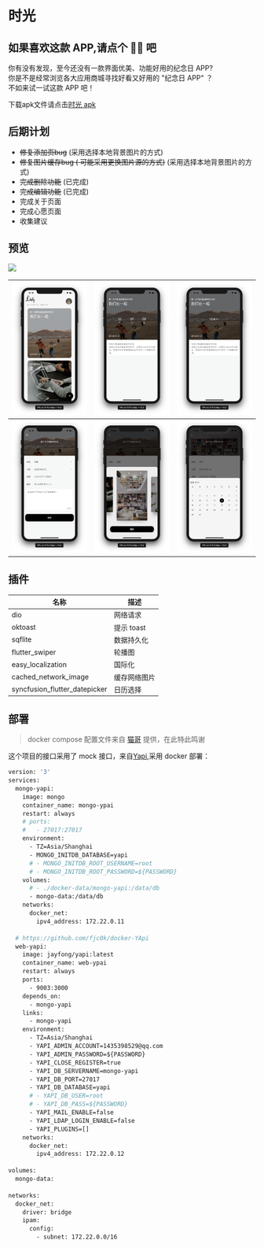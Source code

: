 # 时光

## 如果喜欢这款 APP,请点个 🌟🌟 吧

你有没有发现，至今还没有一款界面优美、功能好用的纪念日 APP?  
你是不是经常浏览各大应用商城寻找好看又好用的 "纪念日 APP" ？  
不如来试一试这款 APP 吧！   

下载apk文件请点击[时光 apk](https://github.com/xieyezi/flutter-Anniversary/blob/master/apk/daliy.apk?raw=trueg)

## 后期计划
-  ~~修复添加页bug~~ (采用选择本地背景图片的方式)
- ~~修复图片缓存bug ( 可能采用更换图片源的方式)~~ (采用选择本地背景图片的方式)
- ~~完成删除功能~~ (已完成)
- ~~完成编辑功能~~ (已完成)
- 完成关于页面
- 完成心愿页面
- 收集建议



## 预览

<img src="./screenshot/daily.gif" width="340px" />


| ![](./screenshot/Screenshot_1.png) | ![](./screenshot/Screenshot_2.png) | ![](./screenshot/Screenshot_3.png) |
| :--------------------------------: | :--------------------------------: | :--------------------------------: |
| ![](./screenshot/Screenshot_4.png) | ![](./screenshot/Screenshot_5.png) | ![](./screenshot/Screenshot_6.png) |




## 插件

| 名称                          | 描述         |
| ----------------------------- | ------------ |
| dio                           | 网络请求     |
| oktoast                       | 提示 toast   |
| sqflite                       | 数据持久化   |
| flutter_swiper                | 轮播图       |
| easy_localization             | 国际化       |
| cached_network_image          | 缓存网络图片 |
| syncfusion_flutter_datepicker | 日历选择     |

## 部署

> docker compose 配置文件来自 [猫哥](https://github.com/ducafecat/docker-yapi.git) 提供，在此特此鸣谢

这个项目的接口采用了 mock 接口，来自[Yapi](https://github.com/YMFE/yapi),采用 docker 部署：

```dockerFile
version: '3'
services:
  mongo-yapi:
    image: mongo
    container_name: mongo-ypai
    restart: always
    # ports:
    #   - 27017:27017
    environment:
      - TZ=Asia/Shanghai
      - MONGO_INITDB_DATABASE=yapi
      # - MONGO_INITDB_ROOT_USERNAME=root
      # - MONGO_INITDB_ROOT_PASSWORD=${PASSWORD}
    volumes:
      # - ./docker-data/mongo-yapi:/data/db
      - mongo-data:/data/db
    networks:
      docker_net:
        ipv4_address: 172.22.0.11

  # https://github.com/fjc0k/docker-YApi
  web-yapi:
    image: jayfong/yapi:latest
    container_name: web-ypai
    restart: always
    ports:
      - 9003:3000
    depends_on:
      - mongo-yapi
    links:
      - mongo-yapi
    environment:
      - TZ=Asia/Shanghai
      - YAPI_ADMIN_ACCOUNT=1435398529@qq.com
      - YAPI_ADMIN_PASSWORD=${PASSWORD}
      - YAPI_CLOSE_REGISTER=true
      - YAPI_DB_SERVERNAME=mongo-yapi
      - YAPI_DB_PORT=27017
      - YAPI_DB_DATABASE=yapi
      # - YAPI_DB_USER=root
      # - YAPI_DB_PASS=${PASSWORD}
      - YAPI_MAIL_ENABLE=false
      - YAPI_LDAP_LOGIN_ENABLE=false
      - YAPI_PLUGINS=[]
    networks:
      docker_net:
        ipv4_address: 172.22.0.12

volumes:
  mongo-data:

networks:
  docker_net:
    driver: bridge
    ipam:
      config:
        - subnet: 172.22.0.0/16

```
